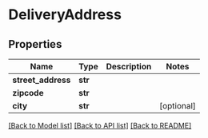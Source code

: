# DeliveryAddress

## Properties
Name | Type | Description | Notes
------------ | ------------- | ------------- | -------------
**street_address** | **str** |  | 
**zipcode** | **str** |  | 
**city** | **str** |  | [optional] 

[[Back to Model list]](../README.md#documentation-for-models) [[Back to API list]](../README.md#documentation-for-api-endpoints) [[Back to README]](../README.md)


